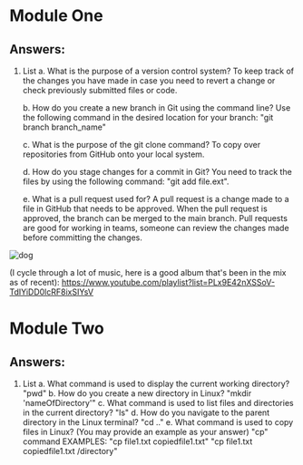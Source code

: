 # Module One

## Answers:

1. List
   a. What is the purpose of a version control system?
      To keep track of the changes you have made in case you need to revert a change or check previously submitted files or code.
      
   b. How do you create a new branch in Git using the command line?
      Use the following command in the desired location for your branch: "git branch branch_name"
      
   c. What is the purpose of the git clone command?
      To copy over repositories from GitHub onto your local system.
      
   d. How do you stage changes for a commit in Git?
      You need to track the files by using the following command: "git add file.ext".
      
   e. What is a pull request used for?
      A pull request is a change made to a file in GitHub that needs to be approved. When the pull request is approved, the branch can be merged to the main branch. Pull requests are good for working in teams, someone can review the changes made before committing the changes.

![dog](https://github.com/g-nono/Gino_Training_Modules/assets/25494635/f762faa9-65da-4da0-96d2-8070538f3eda)


(I cycle through a lot of music, here is a good album that's been in the mix as of recent):
https://www.youtube.com/playlist?list=PLx9E42nXSSoV-TdIYiDD0lcRF8ixSIYsV





# Module Two

## Answers:
1. List
      a. What command is used to display the current working directory?
         "pwd"
      b. How do you create a new directory in Linux?
         "mkdir 'nameOfDirectory'"
      c. What command is used to list files and directories in the current directory?
         "ls"
      d. How do you navigate to the parent directory in the Linux terminal?
         "cd .."
      e. What command is used to copy files in Linux? (You may provide an example as your answer)
         "cp" command
         EXAMPLES: "cp file1.txt copiedfile1.txt"
                   "cp file1.txt copiedfile1.txt /directory"

